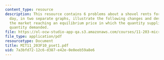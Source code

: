 ```yaml
---
content_type: resource
description: This resource contains 6 problems about a shovel rents for $5.00 per
  day, in two separate graphs, illustrate the following changes and describe show
  the market reaching an equilibrium price in which the quantity supplied equals the
  quantity demanded.
file: https://ol-ocw-studio-app-qa.s3.amazonaws.com/courses/11-203-microeconomics-fall-2010/7a3bfd7212c6d387e42e0e0eeb59a8e6_MIT11_203F10_pset1.pdf
file_type: application/pdf
resourcetype: Document
title: MIT11_203F10_pset1.pdf
uid: 7a3bfd72-12c6-d387-e42e-0e0eeb59a8e6
---
```

